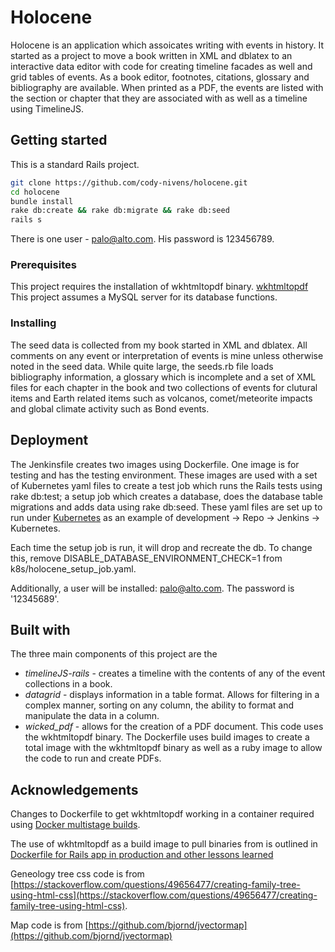 # Holocene

Holocene is an application which assoicates writing with events in history.  It started as a project to move a book written in XML and dblatex
to an interactive data editor with code for creating timeline facades as well and grid tables of events.
As a book editor, footnotes, citations, glossary and bibliography are available.  When printed as a PDF, the events are listed with the 
section or chapter that they are associated with as well as a timeline using TimelineJS.

## Getting started

This is a standard Rails project.
```sh
git clone https://github.com/cody-nivens/holocene.git
cd holocene
bundle install
rake db:create && rake db:migrate && rake db:seed
rails s
```
There is one user - palo@alto.com.  His password is 123456789.

### Prerequisites

This project requires the installation of wkhtmltopdf binary.  [wkhtmltopdf](https://wkhtmltopdf.org/)
This project assumes a MySQL server for its database functions.

### Installing

The seed data is collected from my book started in XML and dblatex.  All comments on any event or interpretation of events is mine unless otherwise noted
in the seed data.  While quite large, the seeds.rb file loads bibliography information, a glossary which is incomplete and a set of XML files for each chapter
in the book and two collections of events for clutural items and Earth related items such as volcanos, comet/meteorite impacts and global climate activity such as Bond events.

## Deployment

The Jenkinsfile creates two images using Dockerfile.  One image is for testing and has the testing environment.  These images are used with
a set of Kubernetes yaml files to create a test job which runs the Rails tests using rake db:test; a setup job which creates a database, does
the database table migrations and adds data using rake db:seed.  These yaml files are set up to run under [Kubernetes](https://github.com/cody-nivens/kube-ci-cd-update) as an example of development -> Repo -> Jenkins -> Kubernetes.

Each time the setup job is run, it will drop and recreate the db.  To change this, remove DISABLE\_DATABASE\_ENVIRONMENT\_CHECK=1 from k8s/holocene\_setup\_job.yaml.

Additionally, a user will be installed: palo@alto.com.  The password is '12345689'.

## Built with

The three main components of this project are the 
* *timelineJS-rails* - creates a timeline with the contents of any of the event collections in a book.
* *datagrid* - displays information in a table format.  Allows for filtering in a complex manner, sorting on any column, the ability to format and manipulate the data in a column.
* *wicked\_pdf* - allows for the creation of a PDF document.  This code uses the wkhtmltopdf binary.  The Dockerfile uses build images to
create a total image with the wkhtmltopdf binary as well as a ruby image to allow the code to run and create PDFs.


## Acknowledgements

Changes to Dockerfile to get wkhtmltopdf working in a container required using [Docker multistage builds](https://docs.docker.com/develop/develop-images/multistage-build/).

The use of wkhtmltopdf as a build image to pull binaries from is outlined in [Dockerfile for Rails app in production and other lessons learned](
https://anonoz.github.io/tech/2018/05/01/rails-dockerfile.html)

Geneology tree css code is from [https://stackoverflow.com/questions/49656477/creating-family-tree-using-html-css](https://stackoverflow.com/questions/49656477/creating-family-tree-using-html-css).

Map code is from [https://github.com/bjornd/jvectormap](https://github.com/bjornd/jvectormap)
